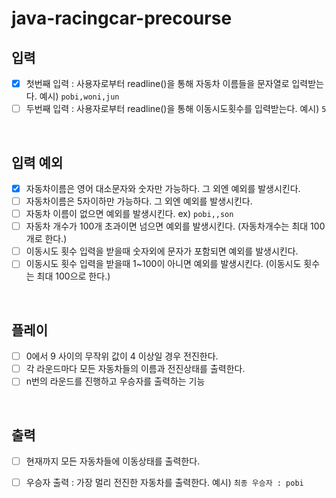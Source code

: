 # java-racingcar-precourse
## 입력
- [x] 첫번째 입력 : 사용자로부터 readline()을 통해 자동차 이름들을 문자열로 입력받는다. 예시) `pobi,woni,jun`
- [ ] 두번째 입력 : 사용자로부터 readline()을 통해 이동시도횟수를 입력받는다. 예시) `5`

<br>

## 입력 예외
- [x] 자동차이름은 영어 대소문자와 숫자만 가능하다. 그 외엔 예외를 발생시킨다.
- [ ] 자동차이름은 5자이하만 가능하다. 그 외엔 예외를 발생시킨다.
- [ ] 자동차 이름이 없으면 예외를 발생시킨다. ex) `pobi,,son`
- [ ] 자동차 개수가 100개 초과이면 넘으면 예외를 발생시킨다. (자동차개수는 최대 100개로 한다.)
- [ ] 이동시도 횟수 입력을 받을때 숫자외에 문자가 포함되면 예외를 발생시킨다.
- [ ] 이동시도 횟수 입력을 받을때 1~100이 아니면 예외를 발생시킨다. (이동시도 횟수는 최대 100으로 한다.)

<br>

## 플레이
- [ ] 0에서 9 사이의 무작위 값이 4 이상일 경우 전진한다.
- [ ] 각 라운드마다 모든 자동차들의 이름과 전진상태를 출력한다.
- [ ] n번의 라운드를 진행하고 우승자를 출력하는 기능

<br>

## 출력
- [ ] 현재까지 모든 자동차들에 이동상태를 출력한다.
- [ ] 우승자 출력 : 가장 멀리 전진한 자동차를 출력한다. 예시) `최종 우승자 : pobi`
	 
